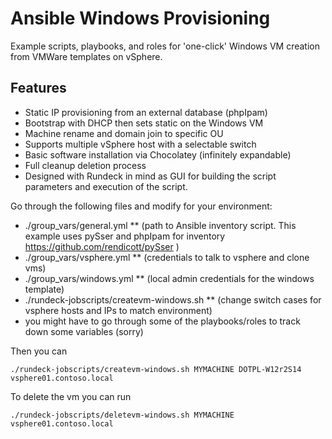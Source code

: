 # Ansible Windows Provisioning

Example scripts, playbooks, and roles for 'one-click' Windows VM creation from VMWare templates on vSphere. 

## Features
* Static IP provisioning from an external database (phpIpam)
* Bootstrap with DHCP then sets static on the Windows VM
* Machine rename and domain join to specific OU
* Supports multiple vSphere host with a selectable switch
* Basic software installation via Chocolatey (infinitely expandable)
* Full cleanup deletion process
* Designed with Rundeck in mind as GUI for building the script parameters and execution of the script. 

Go through the following files and modify for your environment:

* ./group_vars/general.yml 
** (path to Ansible inventory script. This example uses pySser and phpIpam for inventory https://github.com/rendicott/pySser )
* ./group_vars/vsphere.yml 
** (credentials to talk to vsphere and clone vms)
* ./group_vars/windows.yml 
** (local admin credentials for the windows template)
* ./rundeck-jobscripts/createvm-windows.sh 
** (change switch cases for vsphere hosts and IPs to match environment)
* you might have to go through some of the playbooks/roles to track down some variables (sorry)

Then you can 

    ./rundeck-jobscripts/createvm-windows.sh MYMACHINE DOTPL-W12r2S14 vsphere01.contoso.local

To delete the vm you can run

    ./rundeck-jobscripts/deletevm-windows.sh MYMACHINE vsphere01.contoso.local
